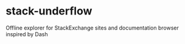 # stack-underflow
Offline explorer for StackExchange sites and documentation browser inspired by Dash
